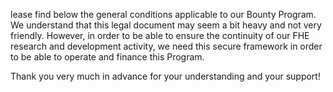lease find below the general conditions applicable to our Bounty Program. We understand that this legal document may seem a bit heavy and not very friendly. However, in order to be able to ensure the continuity of our FHE research and development activity, we need this secure framework in order to be able to operate and finance this Program.

Thank you very much in advance for your understanding and your support!
